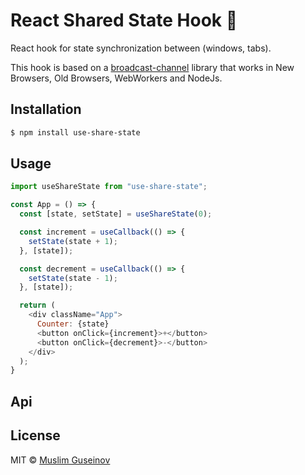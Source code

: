 # React Shared State Hook 🔗

React hook for state synchronization between (windows, tabs).

This hook is based on a [broadcast-channel](https://github.com/pubkey/broadcast-channel) library that works in New Browsers, Old Browsers, WebWorkers and NodeJs.

## Installation

```bash
$ npm install use-share-state
```
## Usage

```js
import useShareState from "use-share-state";

const App = () => {
  const [state, setState] = useShareState(0);

  const increment = useCallback(() => {
    setState(state + 1);
  }, [state]);

  const decrement = useCallback(() => {
    setState(state - 1);
  }, [state]);

  return (
    <div className="App">
      Counter: {state}
      <button onClick={increment}>+</button>
      <button onClick={decrement}>-</button>
    </div>
  );
}
```

## Api



## License

MIT © [Muslim Guseinov](https://github.com/gus3inov)